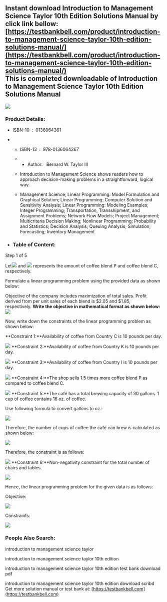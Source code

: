 Instant download **Introduction to Management Science Taylor 10th Edition Solutions Manual** by click link bellow:  
[https://testbankbell.com/product/introduction-to-management-science-taylor-10th-edition-solutions-manual/](https://testbankbell.com/product/introduction-to-management-science-taylor-10th-edition-solutions-manual/)  
This is completed downloadable of Introduction to Management Science Taylor 10th Edition Solutions Manual
---------------------------------------------------------------------------------------------------------


![](https://testbankbell.com/wp-content/uploads/2023/05/introduction-to-management-science-taylor-10th-sm.jpg)
### Product Details:


* ISBN-10 ‏ : ‎ 0136064361
* * ISBN-13 ‏ : ‎ 978-0136064367
  * * Author:   Bernard W. Taylor III
   
  * Introduction to Management Science shows readers how to approach decision-making problems in a straightforward, logical way.
 
  * Management Science; Linear Programming: Model Formulation and Graphical Solution; Linear Programming: Computer Solution and Sensitivity Analysis; Linear Programming: Modeling Examples; Integer Programming; Transportation, Transshipment, and Assignment Problems; Network Flow Models; Project Management; Multicriteria Decision Making; Nonlinear Programming; Probability and Statistics; Decision Analysis; Queuing Analysis; Simulation; Forecasting; Inventory Management
 
* ### Table of Content:

Step 1 of 5



Let![](https://media.cheggcdn.com/study/49d/49daa0ee-72a7-42f8-b06f-0219d5674b43/509995-2-55P-i1.png) and ![](https://media.cheggcdn.com/study/47a/47a08a6f-c3eb-4267-84e1-6e35772253d6/509995-2-55P-i2.png) represents the amount of coffee blend P and coffee blend C, respectively.

Formulate a linear programming problem using the provided data as shown below:

Objective of the company includes maximization of total sales. Profit derived from per unit sales of each blend is $2.05 and $1.85, respectively. **Write the objective in mathematical format as shown below:**
![](https://media.cheggcdn.com/study/650/6506874f-d35e-4887-ac37-b92753c545cb/509995-2-55P-i3.png)

Now, write down the constraints of the linear programming problem as shown below:

**Constraint 1:**Availability of coffee from Country C is 10 pounds per day.

![](https://media.cheggcdn.com/study/c13/c13252ab-d3cd-44b9-81b1-23b69eca14dd/509995-2-55P-i4.png)
**Constraint 2:**Availability of coffee from Country K is 10 pounds per day.

![](https://media.cheggcdn.com/study/557/557d1396-bd3d-4453-991d-717be1c91f4f/509995-2-55P-i5.png)
**Constraint 3:**Availability of coffee from Country I is 10 pounds per day.

![](https://media.cheggcdn.com/study/e94/e94df462-d681-40c6-9233-cab9c276739d/509995-2-55P-i6.png)
**Constraint 4:**The shop sells 1.5 times more coffee blend P as compared to coffee blend C.

![](https://media.cheggcdn.com/study/93e/93ebeea9-db61-4fca-8893-844915ed1fad/509995-2-55P-i7.png)
**Constraint 5:**The café has a total brewing capacity of 30 gallons. 1 cup of coffee contains 16 oz. of coffee.

Use following formula to convert gallons to oz.:

![](https://media.cheggcdn.com/study/79d/79dde69e-9c19-4e77-8707-6c18b2807c8b/509995-2-55P-i8.png)

Therefore, the number of cups of coffee the café can brew is calculated as shown below:

![](https://media.cheggcdn.com/study/4de/4de9fa0a-5f86-4727-81b8-25d901c9cce9/509995-2-55P-i9.png)

Therefore, the constraint is as follows:

![](https://media.cheggcdn.com/study/2fa/2faaaedd-d110-4155-860e-b58154c6ec93/509995-2-55P-i10.png)
**Constraint 6:**Non-negativity constraint for the total number of chairs and tables.

![](https://media.cheggcdn.com/study/c63/c631bbcb-ae76-41aa-b6f9-43d7cf4137d0/509995-2-55P-i11.png)

Hence, the linear programming problem for the given data is as follows:

Objective:

![](https://media.cheggcdn.com/study/5f1/5f1f5c0d-468a-4405-8841-f4f65bca71a4/509995-2-55P-i12.png)

Constraints:

![](https://media.cheggcdn.com/study/e69/e69b03a3-39c6-41a2-a024-5626776debb1/509995-2-55P-i13.png)



 ### People Also Search:


 introduction to management science taylor

 introduction to management science taylor 10th edition

 introduction to management science taylor 10th edition test bank download pdf

 introduction to management science taylor 10th edition download scribd  
  Get more solution manual or test bank at: [https://testbankbell.com](https://testbankbell.com)
